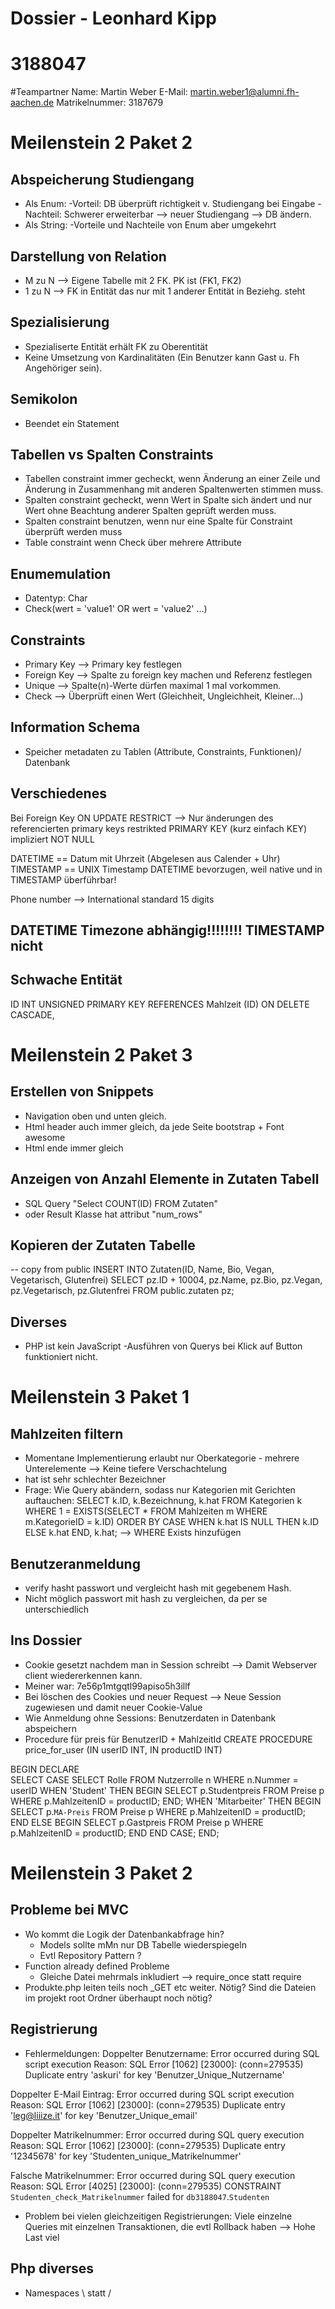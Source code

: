 # Dossier - Leonhard Kipp
# 3188047

#Teampartner
Name: Martin Weber
E-Mail: martin.weber1@alumni.fh-aachen.de
Matrikelnummer: 3187679

# Meilenstein 2 Paket 2
## Abspeicherung Studiengang
- Als Enum:
    -Vorteil: DB überprüft richtigkeit v. Studiengang bei Eingabe
    -Nachteil: Schwerer erweiterbar --> neuer Studiengang --> DB ändern.
- Als String:
    -Vorteile und Nachteile von Enum aber umgekehrt

## Darstellung von Relation
- M zu N --> Eigene Tabelle mit 2 FK. PK ist (FK1, FK2)
- 1 zu N --> FK in Entität das nur mit 1 anderer Entität in Beziehg. steht

## Spezialisierung 
- Spezialiserte Entität erhält FK zu Oberentität
- Keine Umsetzung von Kardinalitäten (Ein Benutzer kann Gast u. Fh Angehöriger sein). 

## Semikolon
- Beendet ein Statement

## Tabellen vs Spalten Constraints
- Tabellen constraint immer gecheckt, wenn Änderung an einer Zeile und Änderung in Zusammenhang mit anderen Spaltenwerten stimmen muss.
- Spalten constraint gecheckt, wenn Wert in Spalte sich ändert und nur Wert ohne Beachtung anderer Spalten geprüft werden muss.
- Spalten constraint benutzen, wenn nur eine Spalte für Constraint überprüft werden muss
- Table constraint wenn Check über mehrere Attribute

## Enumemulation
- Datentyp: Char
- Check(wert = 'value1' OR wert = 'value2' ...)

## Constraints
- Primary Key --> Primary key festlegen
- Foreign Key --> Spalte zu foreign key machen und Referenz festlegen
- Unique --> Spalte(n)-Werte dürfen maximal 1 mal vorkommen.
- Check --> Überprüft einen Wert (Gleichheit, Ungleichheit, Kleiner...)

## Information Schema
- Speicher metadaten zu Tablen (Attribute, Constraints, Funktionen)/ Datenbank

## Verschiedenes
Bei Foreign Key
ON UPDATE RESTRICT --> Nur änderungen des referencierten primary keys restrikted
PRIMARY KEY (kurz einfach KEY) impliziert NOT NULL

DATETIME == Datum mit Uhrzeit (Abgelesen aus Calender + Uhr)
TIMESTAMP == UNIX Timestamp 
DATETIME bevorzugen, weil native und in TIMESTAMP überführbar!

Phone number --> International standard 15 digits
## DATETIME Timezone abhängig!!!!!!!! TIMESTAMP nicht

## Schwache Entität
ID INT UNSIGNED PRIMARY KEY REFERENCES Mahlzeit (ID)
           ON DELETE CASCADE,

# Meilenstein 2 Paket 3
## Erstellen von Snippets
- Navigation oben und unten gleich.
- Html header auch immer gleich, da jede Seite bootstrap + Font awesome
- Html ende immer gleich

## Anzeigen von Anzahl Elemente in Zutaten Tabell
- SQL Query "Select COUNT(ID) FROM Zutaten"
- oder Result Klasse hat attribut "num_rows"

## Kopieren der Zutaten Tabelle
-- copy from public
INSERT INTO Zutaten(ID, Name, Bio, Vegan, Vegetarisch, Glutenfrei)
	SELECT pz.ID + 10004, pz.Name, pz.Bio, pz.Vegan, pz.Vegetarisch, pz.Glutenfrei
	FROM public.zutaten pz;
    
## Diverses
- PHP ist kein JavaScript
    -Ausführen von Querys bei Klick auf Button funktioniert nicht.

# Meilenstein 3 Paket 1
## Mahlzeiten filtern
- Momentane Implementierung erlaubt nur Oberkategorie - mehrere Unterelemente --> Keine tiefere Verschachtelung
- hat ist sehr schlechter Bezeichner
- Frage: Wie Query abändern, sodass nur Kategorien mit Gerichten auftauchen:
SELECT k.ID, k.Bezeichnung, k.hat FROM Kategorien k
WHERE 1 = EXISTS(SELECT * FROM Mahlzeiten m 
					WHERE m.KategorieID = k.ID)
ORDER BY CASE WHEN k.hat IS NULL THEN k.ID ELSE k.hat END, k.hat;
 --> WHERE Exists hinzufügen
 
## Benutzeranmeldung
- verify hasht passwort und vergleicht hash mit gegebenem Hash.
- Nicht möglich passwort mit hash zu vergleichen, da per se unterschiedlich

## Ins Dossier
- Cookie gesetzt nachdem man in Session schreibt --> Damit Webserver client wiedererkennen kann. 
- Meiner war: 7e56p1mtgqtl99apiso5h3illf
- Bei löschen des Cookies und neuer Request --> Neue Session zugewiesen und damit neuer Cookie-Value
- Wie Anmeldung ohne Sessions: 
   Benutzerdaten in Datenbank abspeichern
- Procedure für preis für BenutzerID + MahlzeitId 
CREATE PROCEDURE price_for_user
(IN userID INT, IN productID INT)

 BEGIN
	DECLARE  
	 SELECT 
	 	CASE SELECT Rolle FROM Nutzerrolle n WHERE n.Nummer = userID
	 	WHEN 'Student' THEN
	 		BEGIN
		 	SELECT p.Studentpreis FROM Preise p WHERE p.MahlzeitenID = productID;
			END;
		WHEN 'Mitarbeiter' THEN
			BEGIN
		 	SELECT p.`MA-Preis` FROM Preise p WHERE p.MahlzeitenID = productID;
		 	END
		ELSE 
			BEGIN
			SELECT p.Gastpreis FROM Preise p WHERE p.MahlzeitenID = productID;
			END
		END CASE;
 END;

# Meilenstein 3 Paket 2
## Probleme bei MVC
- Wo kommt die Logik der Datenbankabfrage hin?
    - Models sollte mMn nur DB Tabelle wiederspiegeln
    - Evtl Repository Pattern ?
- Function already defined Probleme
    - Gleiche Datei mehrmals inkludiert --> require_once statt require
- Produkte.php leiten teils noch _GET etc weiter. Nötig? Sind die Dateien im projekt root Ordner überhaupt noch nötig?


## Registrierung
- Fehlermeldungen: 
Doppelter Benutzername:
Error occurred during SQL script execution
Reason:
SQL Error [1062] [23000]: (conn=279535) Duplicate entry 'askuri' for key 'Benutzer_Unique_Nutzername'

Doppelter E-Mail Eintrag:
Error occurred during SQL script execution
Reason:
SQL Error [1062] [23000]: (conn=279535) Duplicate entry 'leg@liiize.it' for key 'Benutzer_Unique_email'

Doppelter Matrikelnummer:
Error occurred during SQL query execution
Reason:
SQL Error [1062] [23000]: (conn=279535) Duplicate entry '12345678' for key 'Studenten_unique_Matrikelnummer'

Falsche Matrikelnummer:
Error occurred during SQL query execution
Reason:
SQL Error [4025] [23000]: (conn=279535) CONSTRAINT `Studenten_check_Matrikelnummer` failed for `db3188047`.`Studenten`

* Problem bei vielen gleichzeitigen Registrierungen: Viele einzelne Queries mit einzelnen Transaktionen, die evtl Rollback haben --> Hohe Last viel 

## Php diverses
- Namespaces \ statt / 
